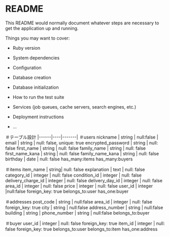 # README

This README would normally document whatever steps are necessary to get the
application up and running.

Things you may want to cover:

* Ruby version

* System dependencies

* Configuration

* Database creation

* Database initialization

* How to run the test suite

* Services (job queues, cache servers, search engines, etc.)

* Deployment instructions

* ...

＃テーブル設計
|------|----|-------|
＃users
nickname | string |  null:false |
email | string | null: false, unique: true
encrypted_password | string | null: false
first_name | string | null: false
family_name | string | null: false
first_name_kana | string | null: false
family_name_kana | string | null: false
birthday | date | null: false
has_many:items
has_many:buyers

＃items
item_name | string| null: false
explanation | text | null: false
category_id | integer | null: false
condition_id | integer | null: false
delivery_charge_id | integer | null: false
delivery_day_id | integer | null: false
area_id | integer | null: false
price | integer | null: false
user_id | integer |null:false foreign_key: true
belongs_to:user
has_one:buyer


＃addresses
post_code | string | null:false
area_id | integer | null: false foreign_key: true
city | string | null:false
address_number | string | null:false
building | string | 
phone_number | string | null:false
belongs_to:buyer

＃buyer
user_id | integer | null: false foreign_key: true
item_id | integer | null: false foreign_key: true
belongs_to:user
belongs_to:item
has_one:address